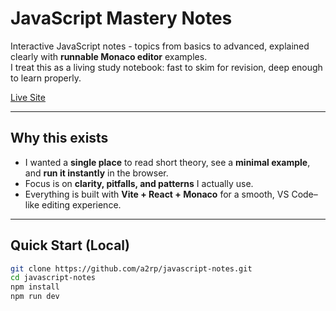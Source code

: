 # JavaScript Mastery Notes

Interactive JavaScript notes - topics from basics to advanced, explained clearly with **runnable Monaco editor** examples.  
I treat this as a living study notebook: fast to skim for revision, deep enough to learn properly.

[Live Site](https://a2rp.github.io/javascript-notes/)

---

## Why this exists

-   I wanted a **single place** to read short theory, see a **minimal example**, and **run it instantly** in the browser.
-   Focus is on **clarity, pitfalls, and patterns** I actually use.
-   Everything is built with **Vite + React + Monaco** for a smooth, VS Code–like editing experience.

---

## Quick Start (Local)

```bash
git clone https://github.com/a2rp/javascript-notes.git
cd javascript-notes
npm install
npm run dev
```
